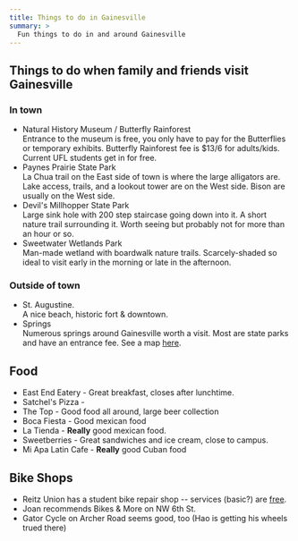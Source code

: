 ```yaml
---
title: Things to do in Gainesville
summary: >
  Fun things to do in and around Gainesville
---
```


## Things to do when family and friends visit Gainesville

###  In town  
* Natural History Museum / Butterfly Rainforest  
Entrance to the museum is free, you only have to pay for the Butterflies or temporary exhibits. Butterfly Rainforest fee is $13/6 for adults/kids. Current UFL students get in for free.   
* Paynes Prairie State Park  
La Chua trail on the East side of town is where the large alligators are. Lake access, trails, and a lookout tower are on the West side. Bison are usually on the West side.  
* Devil's Millhopper State Park  
Large sink hole with 200 step staircase going down into it. A short nature trail surrounding it. Worth seeing but probably not for more than an hour or so. 
* Sweetwater Wetlands Park  
Man-made wetland with boardwalk nature trails. Scarcely-shaded so ideal to visit early in the morning or late in the afternoon.

### Outside of town
* St. Augustine.  
A nice beach, historic fort & downtown.  
* Springs  
Numerous springs around Gainesville worth a visit. Most are state parks and have an entrance fee. See a map [here](http://www.floridasprings.org/visit/map/).  

## Food
* East End Eatery - Great breakfast, closes after lunchtime.
* Satchel's Pizza - 
* The Top - Good food all around, large beer collection
* Boca Fiesta - Good mexican food
* La Tienda - **Really** good mexican food. 
* Sweetberries - Great sandwiches and ice cream, close to campus.
* Mi Apa Latin Cafe - **Really** good Cuban food

## Bike Shops
* Reitz Union has a student bike repair shop -- services (basic?) are [free](https://www.sg.ufl.edu/BikeRepair).
* Joan recommends Bikes & More on NW 6th St.
* Gator Cycle on Archer Road seems good, too (Hao is getting his wheels trued there)
